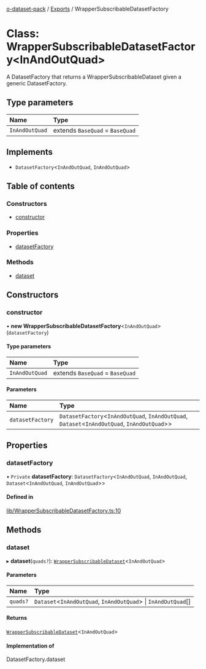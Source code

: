 [o-dataset-pack](../README.md) / [Exports](../modules.md) / WrapperSubscribableDatasetFactory

# Class: WrapperSubscribableDatasetFactory<InAndOutQuad\>

A DatasetFactory that returns a WrapperSubscribableDataset given a generic DatasetFactory.

## Type parameters

| Name | Type |
| :------ | :------ |
| `InAndOutQuad` | extends `BaseQuad` = `BaseQuad` |

## Implements

- `DatasetFactory`<`InAndOutQuad`, `InAndOutQuad`\>

## Table of contents

### Constructors

- [constructor](WrapperSubscribableDatasetFactory.md#constructor)

### Properties

- [datasetFactory](WrapperSubscribableDatasetFactory.md#datasetfactory)

### Methods

- [dataset](WrapperSubscribableDatasetFactory.md#dataset)

## Constructors

### constructor

• **new WrapperSubscribableDatasetFactory**<`InAndOutQuad`\>(`datasetFactory`)

#### Type parameters

| Name | Type |
| :------ | :------ |
| `InAndOutQuad` | extends `BaseQuad` = `BaseQuad` |

#### Parameters

| Name | Type |
| :------ | :------ |
| `datasetFactory` | `DatasetFactory`<`InAndOutQuad`, `InAndOutQuad`, `Dataset`<`InAndOutQuad`, `InAndOutQuad`\>\> |

## Properties

### datasetFactory

• `Private` **datasetFactory**: `DatasetFactory`<`InAndOutQuad`, `InAndOutQuad`, `Dataset`<`InAndOutQuad`, `InAndOutQuad`\>\>

#### Defined in

[lib/WrapperSubscribableDatasetFactory.ts:10](https://github.com/o-development/o-dataset-pack/blob/e8a7e34/lib/WrapperSubscribableDatasetFactory.ts#L10)

## Methods

### dataset

▸ **dataset**(`quads?`): [`WrapperSubscribableDataset`](WrapperSubscribableDataset.md)<`InAndOutQuad`\>

#### Parameters

| Name | Type |
| :------ | :------ |
| `quads?` | `Dataset`<`InAndOutQuad`, `InAndOutQuad`\> \| `InAndOutQuad`[] |

#### Returns

[`WrapperSubscribableDataset`](WrapperSubscribableDataset.md)<`InAndOutQuad`\>

#### Implementation of

DatasetFactory.dataset
